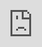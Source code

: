 +++
address = "Documentary Test Screening"
date = 2020-04-21T04:00:00Z
draft = true
duration = "Apr 22, 2020"
event = true
open = false
openingsoon = false
shopslideshow = []
tickets = false

+++
    <html> <head> <meta name="viewport" content="width=device-width, initial-scale=1.0, maximum-scale=1.0, user-scalable=0"> <title>Documentary Test Screening Survey</title> <style type="text/css"> html{ margin: 0; height: 100%; overflow: hidden; } iframe{ position: absolute; left:0; right:0; bottom:0; top:0; border:0; } </style> </head> <body> <iframe id="typeform-full" width="100%" height="100%" frameborder="0" allow="camera; microphone; autoplay; encrypted-media;" src="https://lucyweisner.typeform.com/to/LI0xku"></iframe> <script type="text/javascript" src="https://embed.typeform.com/embed.js"></script> </body> </html>